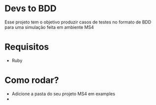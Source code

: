 # Devs to BDD

Esse projeto tem o objetivo produzir casos de testes no formato de BDD para uma simulação feita em ambiente MS4

# Requisitos

- Ruby

# Como rodar?

- Adicione a pasta do seu projeto MS4 em examples
- 